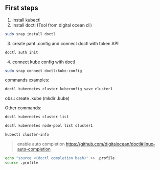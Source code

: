 ## First steps

1. Install kubectl
2. Install doctl (Tool from digital ocean cli) 

```bash
sudo snap install doctl
```
3. create paht .config and connect doctl with token API
```bash
doctl auth init
```
4. connect kube config with doctl
```bash
sudo snap connect doctl:kube-config
```
commands examples:
```bash
doctl kubernetes cluster kubeconfig save cluster1
```
obs.: create .kube (mkdir .kube)

Other commands:
```bash
doctl kubernetes cluster list
```
```bash
doctl kubernetes node-pool list cluster1
```
```bash
kubectl cluster-info
```

> enable auto completion https://github.com/digitalocean/doctl#linux-auto-completion
```bash
echo "source <(doctl completion bash)" >> .profile
source .profile
```
